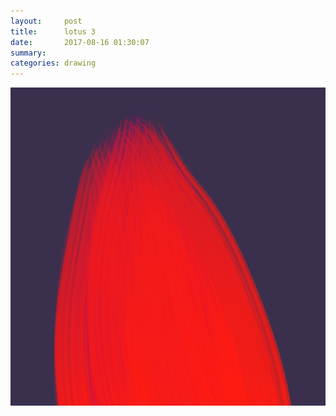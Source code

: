```yaml
---
layout:     post
title:      lotus 3
date:       2017-08-16 01:30:07
summary:    
categories: drawing
---
```

![lotus 3](/images/diary/lotus-3.png ".")
